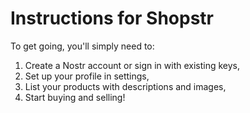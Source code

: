 # Instructions for Shopstr

To get going, you'll simply need to:
 1) Create a Nostr account or sign in with existing keys,
 2) Set up your profile in settings,
 3) List your products with descriptions and images,
 4) Start buying and selling!
